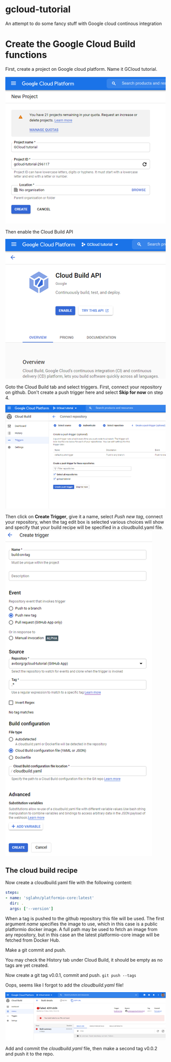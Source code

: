 # gcloud-tutorial
An attempt to do some fancy stuff with Google cloud continous integration

# Create the Google Cloud Build functions
First, create a project on Google cloud platform. Name it GCloud tutorial.

![New project](img/new_project.png)

Then enable the Cloud Build API

![Cloud Build API](img/cloud_build_api.png)

Goto the Cloud Build tab and select triggers. First, connect your repository on github. Don't create a push trigger here and select **Skip for now** on step 4.

![Connect Repository](img/connect_repository.png)

Then click on **Create Trigger**, give it a name, select *Push new tag*, connect your repository, when the tag edit box is selected various choices will show and specify that your build recipe will be specified in a cloudbuild.yaml file.
![Create Trigger](img/create_trigger.png)

## The cloud build recipe
Now create a cloudbuild.yaml file with the following content:
```yaml
steps:
- name: 'sglahn/platformio-core:latest'  
  dir: .
  args: ['--version']
```
When a tag is pushed to the github repository this file will be used. The first argument *name* specifies the image to use, which in this case is a public platformio docker image. A full path may be used to fetch an image from any repository, but in this case an the latest platformio-core image will be fetched from Docker Hub.

Make a git commit and push.

You may check the History tab under Cloud Build, it should be empty as no tags are yet created.

Now create a git tag v0.0.1, commit and push. ``git push --tags``

Oops, seems like I forgot to add the *cloudbuild.yaml* file!

![Build failed](img/build_failed.png)

Add and commit the *cloudbuild.yaml* file, then make a second tag v0.0.2 and push it to the repo.
